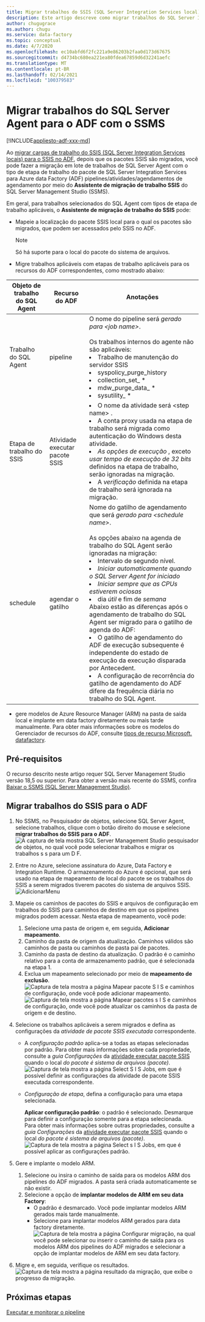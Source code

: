 ```yaml
---
title: Migrar trabalhos do SSIS (SQL Server Integration Services local) para Azure Data Factory
description: Este artigo descreve como migrar trabalhos do SQL Server Integration Services (SSIS) para Azure Data Factory pipelines/atividades/gatilhos usando SQL Server Management Studio.
author: chugugrace
ms.author: chugu
ms.service: data-factory
ms.topic: conceptual
ms.date: 4/7/2020
ms.openlocfilehash: ec10abfd6f2fc221a9e86203b2faa0d173d67675
ms.sourcegitcommit: d4734bc680ea221ea80fdea67859d6d32241aefc
ms.translationtype: MT
ms.contentlocale: pt-BR
ms.lasthandoff: 02/14/2021
ms.locfileid: "100379583"
---
```

# <a name="migrate-sql-server-agent-jobs-to-adf-with-ssms"></a>Migrar trabalhos do SQL Server Agent para o ADF com o SSMS

[!INCLUDE[appliesto-adf-xxx-md](includes/appliesto-adf-xxx-md.md)]

Ao [migrar cargas de trabalho do SSIS (SQL Server Integration Services locais) para o SSIS no ADF](scenario-ssis-migration-overview.md), depois que os pacotes SSIS são migrados, você pode fazer a migração em lote de trabalhos de SQL Server Agent com o tipo de etapa de trabalho do pacote de SQL Server Integration Services para Azure data Factory (ADF) pipelines/atividades/agendamentos de agendamento por meio do **Assistente de migração de trabalho SSIS** do SQL Server Management Studio (SSMS).

Em geral, para trabalhos selecionados do SQL Agent com tipos de etapa de trabalho aplicáveis, o **Assistente de migração de trabalho do SSIS** pode:

- Mapeie a localização do pacote SSIS local para o qual os pacotes são migrados, que podem ser acessados pelo SSIS no ADF.
    > [!NOTE]
    > Só há suporte para o local do pacote do sistema de arquivos.
- Migre trabalhos aplicáveis com etapas de trabalho aplicáveis para os recursos do ADF correspondentes, como mostrado abaixo:

|Objeto de trabalho do SQL Agent  |Recurso do ADF  |Anotações|
|---------|---------|---------|
|Trabalho do SQL Agent|pipeline     |O nome do pipeline será *gerado para \<job name>*. <br> <br> Os trabalhos internos do agente não são aplicáveis: <li> Trabalho de manutenção do servidor SSIS <li> syspolicy_purge_history <li> collection_set_ * <li> mdw_purge_data_ * <li> sysutility_ *|
|Etapa de trabalho do SSIS|Atividade executar pacote SSIS|<li> O nome da atividade será \<step name> . <li> A conta proxy usada na etapa de trabalho será migrada como autenticação do Windows desta atividade. <li> *As opções de execução* , exceto *usar tempo de execução de 32 bits* definidos na etapa de trabalho, serão ignoradas na migração. <li> A *verificação* definida na etapa de trabalho será ignorada na migração.|
|schedule      |agendar o gatilho        |Nome do gatilho de agendamento que será *gerado para \<schedule name>*. <br> <br> As opções abaixo na agenda de trabalho do SQL Agent serão ignoradas na migração: <li> Intervalo de segundo nível. <li> *Iniciar automaticamente quando o SQL Server Agent for iniciado* <li> *Iniciar sempre que as CPUs estiverem ociosas* <li> dia *útil* e fim de *semana*<time zone> <br> Abaixo estão as diferenças após o agendamento de trabalho do SQL Agent ser migrado para o gatilho de agenda do ADF: <li> O gatilho de agendamento do ADF de execução subsequente é independente do estado de execução da execução disparada por Antecedent. <li> A configuração de recorrência do gatilho de agendamento do ADF difere da frequência diária no trabalho do SQL Agent.|

- gere modelos de Azure Resource Manager (ARM) na pasta de saída local e implante em data factory diretamente ou mais tarde manualmente. Para obter mais informações sobre os modelos do Gerenciador de recursos do ADF, consulte [tipos de recurso Microsoft. datafactory](/azure/templates/microsoft.datafactory/allversions).

## <a name="prerequisites"></a>Pré-requisitos

O recurso descrito neste artigo requer SQL Server Management Studio versão 18,5 ou superior. Para obter a versão mais recente do SSMS, confira [Baixar o SSMS (SQL Server Management Studio)](/sql/ssms/download-sql-server-management-studio-ssms).

## <a name="migrate-ssis-jobs-to-adf"></a>Migrar trabalhos do SSIS para o ADF

1. No SSMS, no Pesquisador de objetos, selecione SQL Server Agent, selecione trabalhos, clique com o botão direito do mouse e selecione **migrar trabalhos do SSIS para o ADF**.
![A captura de tela mostra SQL Server Management Studio pesquisador de objetos, no qual você pode selecionar trabalhos e migrar os trabalhos s s para um D F.](media/how-to-migrate-ssis-job-ssms/menu.png)

1. Entre no Azure, selecione assinatura do Azure, Data Factory e Integration Runtime. O armazenamento do Azure é opcional, que será usado na etapa de mapeamento de local do pacote se os trabalhos do SSIS a serem migrados tiverem pacotes do sistema de arquivos SSIS.
![AdicionarMenu](media/how-to-migrate-ssis-job-ssms/step1.png)

1. Mapeie os caminhos de pacotes do SSIS e arquivos de configuração em trabalhos do SSIS para caminhos de destino em que os pipelines migrados podem acessar. Nesta etapa de mapeamento, você pode:

    1. Selecione uma pasta de origem e, em seguida, **Adicionar mapeamento**.
    1. Caminho da pasta de origem da atualização. Caminhos válidos são caminhos de pasta ou caminhos de pasta pai de pacotes.
    1. Caminho da pasta de destino da atualização. O padrão é o caminho relativo para a conta de armazenamento padrão, que é selecionada na etapa 1.
    1. Exclua um mapeamento selecionado por meio de **mapeamento de exclusão**.
![Captura de tela mostra a página Mapear pacote S I S e caminhos de configuração, onde você pode adicionar mapeamento. ](media/how-to-migrate-ssis-job-ssms/step2.png)
 ![ Captura de tela mostra a página Mapear pacotes s I S e caminhos de configuração, onde você pode atualizar os caminhos da pasta de origem e de destino.](media/how-to-migrate-ssis-job-ssms/step2-1.png)

1. Selecione os trabalhos aplicáveis a serem migrados e defina as configurações da *atividade de pacote SSIS executada* correspondente.

    - A *configuração padrão* aplica-se a todas as etapas selecionadas por padrão. Para obter mais informações sobre cada propriedade, consulte a *guia Configurações* da [atividade executar pacote SSIS](how-to-invoke-ssis-package-ssis-activity.md) quando o local *do pacote é sistema de arquivos (pacote)*.
    ![Captura de tela mostra a página Select S I S Jobs, em que é possível definir as configurações da atividade de pacote SSIS executada correspondente.](media/how-to-migrate-ssis-job-ssms/step3-1.png)
    - *Configuração de etapa*, defina a configuração para uma etapa selecionada.
        
        **Aplicar configuração padrão**: o padrão é selecionado. Desmarque para definir a configuração somente para a etapa selecionada.  
        Para obter mais informações sobre outras propriedades, consulte a *guia Configurações* da [atividade executar pacote SSIS](how-to-invoke-ssis-package-ssis-activity.md) quando o local *do pacote é sistema de arquivos (pacote)*.
    ![Captura de tela mostra a página Select s I S Jobs, em que é possível aplicar as configurações padrão.](media/how-to-migrate-ssis-job-ssms/step3-2.png)

1. Gere e implante o modelo ARM.
    1. Selecione ou insira o caminho de saída para os modelos ARM dos pipelines do ADF migrados. A pasta será criada automaticamente se não existir.
    2. Selecione a opção de **implantar modelos de ARM em seu data Factory**:
        - O padrão é desmarcado. Você pode implantar modelos ARM gerados mais tarde manualmente.
        - Selecione para implantar modelos ARM gerados para data factory diretamente.
    ![Captura de tela mostra a página Configurar migração, na qual você pode selecionar ou inserir o caminho de saída para os modelos ARM dos pipelines do ADF migrados e selecionar a opção de implantar modelos de ARM em seu data factory.](media/how-to-migrate-ssis-job-ssms/step4.png)

1. Migre e, em seguida, verifique os resultados.
![Captura de tela mostra a página resultado da migração, que exibe o progresso da migração.](media/how-to-migrate-ssis-job-ssms/step5.png)

## <a name="next-steps"></a>Próximas etapas

[Executar e monitorar o pipeline](how-to-invoke-ssis-package-ssis-activity.md)